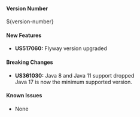 #### Version Number
${version-number}

#### New Features
- **US517060:** Flyway version upgraded

#### Breaking Changes
- **US361030:** Java 8 and Java 11 support dropped  
  Java 17 is now the minimum supported version.

#### Known Issues
- None
